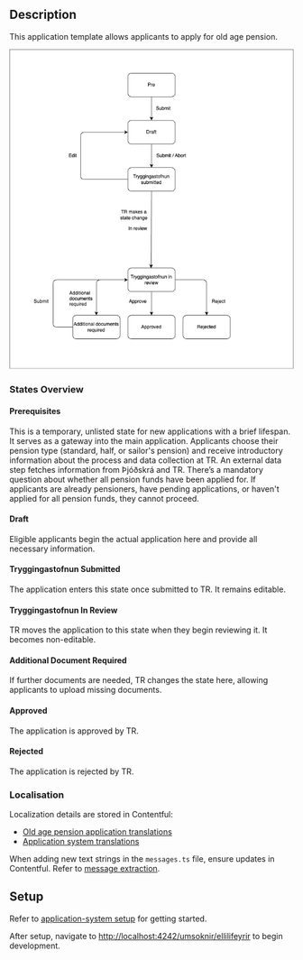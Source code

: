 ## Description

This application template allows applicants to apply for old age pension.

![Application Process Flow](../core/assets/tr-applications-flow-chart.png)

### States Overview

#### Prerequisites

This is a temporary, unlisted state for new applications with a brief lifespan. It serves as a gateway into the main application. Applicants choose their pension type (standard, half, or sailor's pension) and receive introductory information about the process and data collection at TR. An external data step fetches information from Þjóðskrá and TR. There’s a mandatory question about whether all pension funds have been applied for. If applicants are already pensioners, have pending applications, or haven't applied for all pension funds, they cannot proceed.

#### Draft

Eligible applicants begin the actual application here and provide all necessary information.

#### Tryggingastofnun Submitted

The application enters this state once submitted to TR. It remains editable.

#### Tryggingastofnun In Review

TR moves the application to this state when they begin reviewing it. It becomes non-editable.

#### Additional Document Required

If further documents are needed, TR changes the state here, allowing applicants to upload missing documents.

#### Approved

The application is approved by TR.

#### Rejected

The application is rejected by TR.

### Localisation

Localization details are stored in Contentful:

- [Old age pension application translations](https://app.contentful.com/spaces/8k0h54kbe6bj/entries/oap.application)
- [Application system translations](https://app.contentful.com/spaces/8k0h54kbe6bj/entries/application.system)

When adding new text strings in the `messages.ts` file, ensure updates in Contentful. Refer to [message extraction](../../../../localization/README.md#message-extraction).

## Setup

Refer to [application-system setup](../../../../../apps/application-system/README.md) for getting started.

After setup, navigate to [http://localhost:4242/umsoknir/ellilifeyrir](http://localhost:4242/umsoknir/ellilifeyrir) to begin development.
